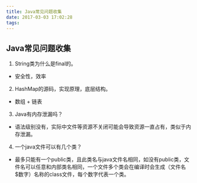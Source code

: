 ```yaml
---
title: Java常见问题收集
date: 2017-03-03 17:02:28
tags:
---
```


## Java常见问题收集

1. String类为什么是final的。
  - 安全性，效率
2. HashMap的源码，实现原理，底层结构。
  - 数组 + 链表
3. Java有内存泄漏吗？
  - 语法级别没有，实际中文件等资源不关闭可能会导致资源一直占有，类似于内存泄漏。
4. 一个java文件可以有几个类？
  - 最多只能有一个public类，且此类名与java文件名相同，如没有public类，文件名可以任意和内部类名相同，一个文件多个类会在编译时会生成（文件名$数字）名称的class文件，每个数字代表一个类。

  